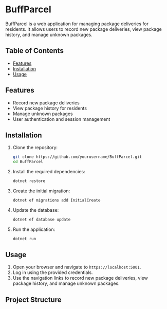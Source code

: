 # BuffParcel

BuffParcel is a web application for managing package deliveries for residents. It allows users to record new package deliveries, view package history, and manage unknown packages.

## Table of Contents

- [Features](#features)
- [Installation](#installation)
- [Usage](#usage)

## Features

- Record new package deliveries
- View package history for residents
- Manage unknown packages
- User authentication and session management

## Installation

1. Clone the repository:
    ```sh
    git clone https://github.com/yourusername/BuffParcel.git
    cd BuffParcel
    ```

2. Install the required dependencies:
    ```sh
    dotnet restore
    ```

3. Create the initial migration:
    ```sh
    dotnet ef migrations add InitialCreate
    ```

4. Update the database:
    ```sh
    dotnet ef database update
    ```

5. Run the application:
    ```sh
    dotnet run
    ```

## Usage

1. Open your browser and navigate to `https://localhost:5001`.
2. Log in using the provided credentials.
3. Use the navigation links to record new package deliveries, view package history, and manage unknown packages.

## Project Structure
